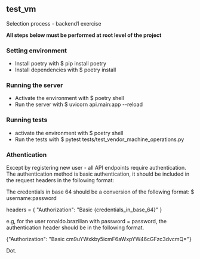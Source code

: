 ## test_vm
Selection process - backend1 exercise

**All steps below must be performed at root level of the project**

### Setting environment
- Install poetry with $ pip install poetry
- Install dependencies with $ poetry install

### Running the server
- Activate the environment with $ poetry shell
- Run the server with $ uvicorn api.main:app --reload

### Running tests
- activate the environment with $ poetry shell
- Run the tests with $ pytest tests/test_vendor_machine_operations.py

### Athentication
Except by registering new user - all API endpoints require authentication.
The authentication method is basic authentication, it should be included in the request headers in the following format: 

The credentials in base 64 should be a conversion of the following format: $ username:password

headers = { "Authorization": "Basic {credentials_in_base_64}" }

e.g, for the user ronaldo.brazilian with password = password, the authentication header should be in the following format.

{"Authorization": "Basic cm9uYWxkby5icmF6aWxpYW46cGFzc3dvcmQ="}

Dot.

